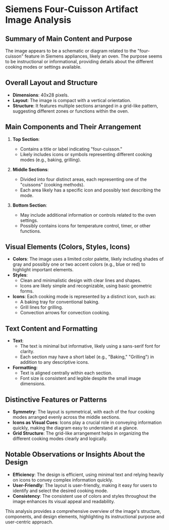 # Siemens Four-Cuisson Artifact Image Analysis

## Summary of Main Content and Purpose
The image appears to be a schematic or diagram related to the "four-cuisson" feature in Siemens appliances, likely an oven. The purpose seems to be instructional or informational, providing details about the different cooking modes or settings available.

## Overall Layout and Structure
- **Dimensions**: 40x28 pixels.
- **Layout**: The image is compact with a vertical orientation.
- **Structure**: It features multiple sections arranged in a grid-like pattern, suggesting different zones or functions within the oven.

## Main Components and Their Arrangement

1. **Top Section**:
   - Contains a title or label indicating "four-cuisson."
   - Likely includes icons or symbols representing different cooking modes (e.g., baking, grilling).

2. **Middle Sections**:
   - Divided into four distinct areas, each representing one of the "cuissons" (cooking methods).
   - Each area likely has a specific icon and possibly text describing the mode.

3. **Bottom Section**:
   - May include additional information or controls related to the oven settings.
   - Possibly contains icons for temperature control, timer, or other functions.

## Visual Elements (Colors, Styles, Icons)

- **Colors**: The image uses a limited color palette, likely including shades of gray and possibly one or two accent colors (e.g., blue or red) to highlight important elements.
- **Styles**:
  - Clean and minimalistic design with clear lines and shapes.
  - Icons are likely simple and recognizable, using basic geometric forms.
- **Icons**: Each cooking mode is represented by a distinct icon, such as:
  - A baking tray for conventional baking.
  - Grill lines for grilling.
  - Convection arrows for convection cooking.

## Text Content and Formatting

- **Text**:
  - The text is minimal but informative, likely using a sans-serif font for clarity.
  - Each section may have a short label (e.g., "Baking," "Grilling") in addition to any descriptive icons.
- **Formatting**:
  - Text is aligned centrally within each section.
  - Font size is consistent and legible despite the small image dimensions.

## Distinctive Features or Patterns

- **Symmetry**: The layout is symmetrical, with each of the four cooking modes arranged evenly across the middle sections.
- **Icons as Visual Cues**: Icons play a crucial role in conveying information quickly, making the diagram easy to understand at a glance.
- **Grid Structure**: The grid-like arrangement helps in organizing the different cooking modes clearly and logically.

## Notable Observations or Insights About the Design

- **Efficiency**: The design is efficient, using minimal text and relying heavily on icons to convey complex information quickly.
- **User-Friendly**: The layout is user-friendly, making it easy for users to identify and select the desired cooking mode.
- **Consistency**: The consistent use of colors and styles throughout the image enhances its visual appeal and readability.

This analysis provides a comprehensive overview of the image's structure, components, and design elements, highlighting its instructional purpose and user-centric approach.